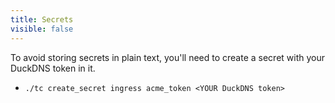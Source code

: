 ```yaml
---
title: Secrets
visible: false
---
```


To avoid storing secrets in plain text, you'll need to create a secret with your DuckDNS token in it.
- `./tc create_secret ingress acme_token <YOUR DuckDNS token>`